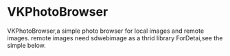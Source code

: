 # VKPhotoBrowser
VKPhotoBrowser,a simple photo browser for local images and remote images. remote images need sdwebimage as a thrid library
ForDetai,see the simple below.
